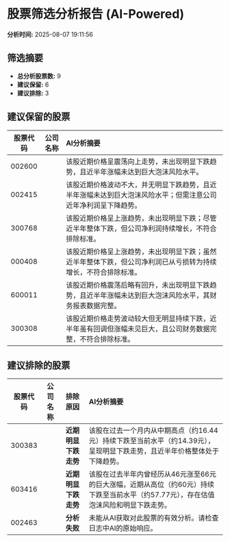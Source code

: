 # 股票筛选分析报告 (AI-Powered)

**分析时间:** 2025-08-07 19:11:56

## 筛选摘要

- **总分析股票数:** 9
- **建议保留:** 6
- **建议排除:** 3

## 建议保留的股票

| 股票代码 | 公司名称 | AI分析摘要 |
|:---:|:---:|:---|
| 002600 |  | 该股近期价格呈震荡向上走势，未出现明显下跌趋势，且近半年涨幅未达到巨大泡沫风险水平。 |
| 002415 |  | 该股近期价格波动不大，并无明显下跌趋势，且近半年涨幅未达到巨大泡沫风险水平；但需注意公司近年净利润呈下降趋势。 |
| 300768 |  | 该股近期价格呈上涨趋势，未出现明显下跌；尽管近半年整体下跌，但公司净利润持续增长，不符合排除标准。 |
| 000408 |  | 该股近期价格呈上涨趋势，未出现明显下跌；虽然近半年整体下跌，但公司净利润已从亏损转为持续增长，不符合排除标准。 |
| 600011 |  | 该股近期价格震荡后略有回升，未出现明显下跌趋势，且近半年涨幅未达到巨大泡沫风险水平，其财务报表数据完整。 |
| 300308 |  | 该股近期价格走势波动较大但无明显持续下跌，近半年虽有回调但涨幅未见巨大，且公司财务数据完整，不符合排除标准。 |

## 建议排除的股票

| 股票代码 | 公司名称 | 排除原因 | AI分析摘要 |
|:---:|:---:|:---:|:---|
| 300383 |  | **近期明显下跌走势** | 该股在过去一个月内从中期高点（约16.44元）持续下跌至当前水平（约14.39元），呈现明显下跌走势，且近半年价格整体处于下降趋势。 |
| 603416 |  | **近期明显下跌走势** | 该股在过去半年内曾经历从46元涨至66元的巨大涨幅，近期从高位（约60元）持续下跌至当前水平（约57.77元），存在估值泡沫风险和明显下跌走势。 |
| 002463 |  | **分析失败** | 未能从AI获取对此股票的有效分析。请检查日志中AI的原始响应。 |

